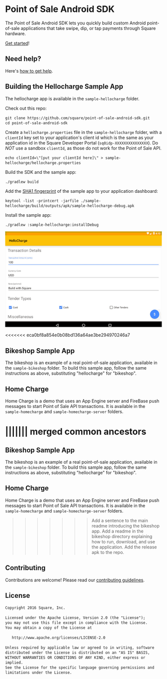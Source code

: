 # Point of Sale Android SDK

The Point of Sale Android SDK lets you quickly build custom Android point-of-sale applications that take swipe, dip, or tap payments through Square hardware.

[Get started](http://docs.connect.squareup.com/articles/register-api-android/)!

## Need help?

Here's [how to get help](https://docs.connect.squareup.com/articles/faq/#implementationquestions).

## Building the Hellocharge Sample App

The hellocharge app is available in the `sample-hellocharge` folder.

Check out this repo:

```
git clone https://github.com/square/point-of-sale-android-sdk.git
cd point-of-sale-android-sdk
```

Create a `hellocharge.properties` file in the `sample-hellocharge` folder, with a `clientId` key set to your application's client id which is the same as your application id in the Square Developer Portal (`sq0idp-XXXXXXXXXXXXXXX`). Do *NOT* use a sandbox `clientId`, as those do not work for the Point of Sale API.

```
echo clientId=\"[put your clientId here]\" > sample-hellocharge/hellocharge.properties
```

Build the SDK and the sample app:

```
./gradlew build
```

Add the [SHA1 fingerprint](https://docs.connect.squareup.com/articles/android-app-fingerprint/) of the sample app to your application dashboard:

```
keytool -list -printcert -jarfile ./sample-hellocharge/build/outputs/apk/sample-hellocharge-debug.apk
```

Install the sample app:

```
./gradlew :sample-hellocharge:installDebug
```

![hellocharge_demo.gif](sample-hellocharge/assets/hellocharge_demo.gif)

<<<<<<< eca0bf8a854e0b08bd136a64ae3be294970246a7
## Bikeshop Sample App

The bikeshop is an example of a real point-of-sale application, available in the `sample-bikeshop` folder. To build this sample app, follow the same instructions as above, substituting "hellocharge" for "bikeshop".

## Home Charge

Home Charge is a demo that uses an App Engine server and FireBase push messages to start Point of Sale API transactions. It is available in the `sample-homecharge` and `sample-homecharge-server` folders.

||||||| merged common ancestors
=======
## Bikeshop Sample App

The bikeshop is an example of a real point-of-sale application, available in the `sample-bikeshop` folder. To build this sample app, follow the same instructions as above, substituting "hellocharge" for "bikeshop".

## Home Charge

Home Charge is a demo that uses an App Engine server and FireBase push messages to start Point of Sale API transactions. It is available in the `sample-homecharge` and `sample-homecharge-server` folders.

>>>>>>> Add a sentence to the main readme introducing the bikeshop app. Add a readme in the bikeshop directory explaining how to run, download, and use the application. Add the release apk to the repo.
## Contributing

Contributions are welcome! Please read our [contributing guidelines](.github/CONTRIBUTING.md).

## License

    Copyright 2016 Square, Inc.

    Licensed under the Apache License, Version 2.0 (the "License");
    you may not use this file except in compliance with the License.
    You may obtain a copy of the License at

       http://www.apache.org/licenses/LICENSE-2.0

    Unless required by applicable law or agreed to in writing, software
    distributed under the License is distributed on an "AS IS" BASIS,
    WITHOUT WARRANTIES OR CONDITIONS OF ANY KIND, either express or implied.
    See the License for the specific language governing permissions and
    limitations under the License.
